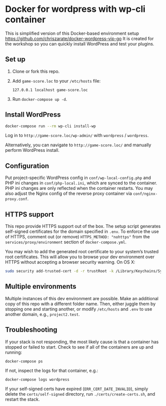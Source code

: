 # Docker for wordpress with wp-cli container
This is simplified version of this Docker-based environment setup https://github.com/chriszarate/docker-wordpress-vip-go
It is created for the workshop so you can quickly install WordPress and test your plugins.

## Set up

1. Clone or fork this repo.

2. Add `game-score.loc` to your `/etc/hosts` file:

   ```
   127.0.0.1 localhost game-score.loc
   ```

3. Run `docker-compose up -d`.


## Install WordPress

```sh
docker-compose run --rm wp-cli install-wp
```

Log in to `http://game-score.loc/wp-admin/` with `wordpress` / `wordpress`.

Alternatively, you can navigate to `http://game-score.loc/` and manually perform WordPress install.


## Configuration

Put project-specific WordPress config in `conf/wp-local-config.php` and PHP ini
changes in `conf/php-local.ini`, which are synced to the container. PHP ini
changes are only reflected when the container restarts. You may also adjust the
Nginx config of the reverse proxy container via `conf/nginx-proxy.conf`.


## HTTPS support

This repo provide HTTPS support out of the box. The setup script generates
self-signed certificates for the domain specified in `.env`. To enforce the use
of HTTPS, comment out (or remove) `HTTPS_METHOD: "nohttps"` from the
`services/proxy/environment` section of `docker-compose.yml`.

You may wish to add the generated root certificate to your system’s trusted root
certificates. This will allow you to browse your dev environment over HTTPS
without accepting a browser security warning. On OS X:

```sh
sudo security add-trusted-cert -d -r trustRoot -k /Library/Keychains/System.keychain certs/ca-root/ca.crt
```


## Multiple environments

Multiple instances of this dev environment are possible. Make an additional copy
of this repo with a different folder name. Then, either juggle them by stopping
one and starting another, or modify `/etc/hosts` and `.env` to use another
domain, e.g., `project2.test`.


## Troubleshooting

If your stack is not responding, the most likely cause is that a container has
stopped or failed to start. Check to see if all of the containers are up and running:

```
docker-compose ps
```

If not, inspect the logs for that container, e.g.:

```
docker-compose logs wordpress
```

If your self-signed certs have expired (`ERR_CERT_DATE_INVALID`), simply delete
the `certs/self-signed` directory, run `./certs/create-certs.sh`, and restart
the stack.

